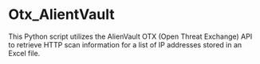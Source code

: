 # Otx_AlientVault
This Python script utilizes the AlienVault OTX (Open Threat Exchange) API to retrieve HTTP scan information for a list of IP addresses stored in an Excel file.
